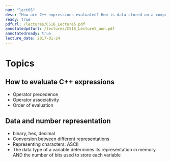 ```yaml
---
num: "lect05"
desc: "How are C++ expressions evaluated? How is data stored on a computer? "
ready: true
pdfurl: /lectures/CS16_Lecture5.pdf
annotatedpdfurl: /lectures/CS16_Lecture5_ann.pdf
annotatedready: true
lecture_date: 2017-01-24 
---
```



# Topics

## How to evaluate C++ expressions

* Operator precedence
* Operator associativity
* Order of evaluation

## Data and number representation 

* binary, hex, decimal 
* Conversion between different representations
* Representing characters: ASCII
* The data type of a variable determines its representation in memory AND the number of bits used to store each variable
 



